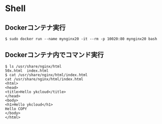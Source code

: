 Shell
=====

Dockerコンテナ実行
------------------

```
$ sudo docker run --name mynginx20 -it --rm -p 10020:80 mynginx20 bash
```

Dockerコンテナ内でコマンド実行
------------------------------

```
$ ls /usr/share/nginx/html
50x.html  index.html
$ cat /usr/share/nginx/html/index.html
cat /usr/share/nginx/html/index.html
<html>
<head>
<title>Hello ykcloud</title>
</head>
<body>
<h1>Hello ykcloud</h1>
Hello COPY
</body>
</html>
```
